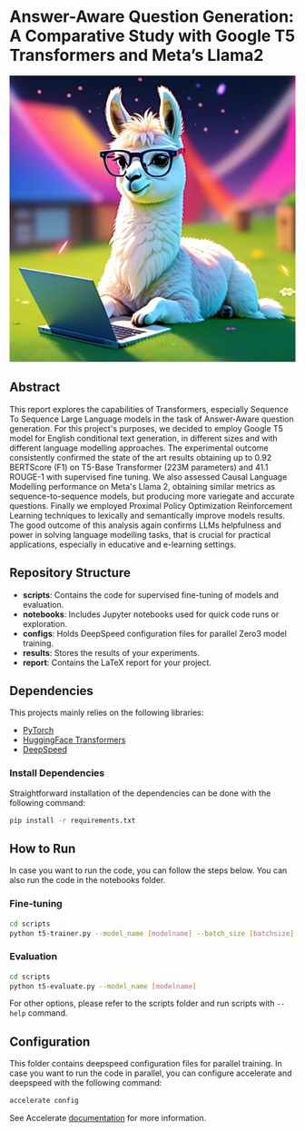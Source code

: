 # Answer-Aware Question Generation: A Comparative Study with Google T5 Transformers and Meta’s Llama2

![Llama2 Logo](report/llama-coding.png)

## Abstract

This report explores the capabilities of Transformers, especially Sequence To Sequence Large Language models in the task of Answer-Aware question generation. For this project's purposes, we decided to employ Google T5 model for English conditional text generation, in different sizes and with different language modelling approaches. The experimental outcome consistently confirmed the state of the art results obtaining up to 0.92 BERTScore (F1) on T5-Base Transformer (223M parameters) and 41.1 ROUGE-1 with supervised fine tuning. We also assessed Causal Language Modelling performance on Meta's Llama 2, obtaining similar metrics as sequence-to-sequence models, but producing more variegate and accurate questions. Finally we employed Proximal Policy Optimization Reinforcement Learning techniques to lexically and semantically improve models results. The good outcome of this analysis again confirms LLMs helpfulness and power in solving language modelling tasks, that is crucial for practical applications, especially in educative and e-learning settings.

## Repository Structure

- **scripts**: Contains the code for supervised fine-tuning of models and evaluation.
- **notebooks**: Includes Jupyter notebooks used for quick code runs or exploration.
- **configs**: Holds DeepSpeed configuration files for parallel Zero3 model training.
- **results**: Stores the results of your experiments.
- **report**: Contains the LaTeX report for your project.

## Dependencies

This projects mainly relies on the following libraries:
- [PyTorch](https://pytorch.org/)
- [HuggingFace Transformers](https://huggingface.co/transformers/)
- [DeepSpeed](https://www.deepspeed.ai/)

### Install Dependencies
Straightforward installation of the dependencies can be done with the following command:

```bash
pip install -r requirements.txt
```

## How to Run
In case you want to run the code, you can follow the steps below. You can also run the code in the notebooks folder.

### Fine-tuning
```bash
cd scripts
python t5-trainer.py --model_name [modelname] --batch_size [batchsize] 
```

### Evaluation
```bash
cd scripts
python t5-evaluate.py --model_name [modelname] 
```
For other options, please refer to the scripts folder and run scripts with `--help` command.


## Configuration
This folder contains deepspeed configuration files for parallel training. In case you want to run the code in parallel, you can configure accelerate and deepspeed with the following command:

```bash
accelerate config
```
See Accelerate [documentation](https://huggingface.co/docs/accelerate/index) for more information.



